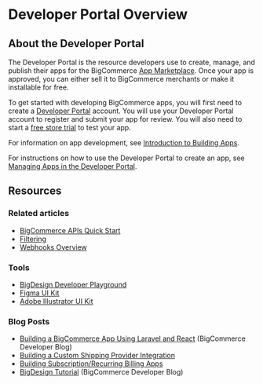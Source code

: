 # Developer Portal Overview

 

## About the Developer Portal

The Developer Portal is the resource developers use to create, manage, and publish their apps for the BigCommerce [App Marketplace](https://www.bigcommerce.com/apps/). Once your app is approved, you can either sell it to BigCommerce merchants or make it installable for free. 

To get started with developing BigCommerce apps, you will first need to create a [Developer Portal](https://devtools.bigcommerce.com/my/apps) account. You will use your Developer Portal account to register and submit your app for review. You will also need to start a [free store trial](https://www.bigcommerce.com/essentials/free-trial/) to test your app. 

For information on app development, see [Introduction to Building Apps](/api-docs/apps/guide/intro).

For instructions on how to use the Developer Portal to create an app, see [Managing Apps in the Developer Portal](/api-docs/apps/guide/developer-portal).

## Resources

### Related articles

* [BigCommerce APIs Quick Start](/api-docs/getting-started/making-requests)
* [Filtering](/api-docs/getting-started/filtering)
* [Webhooks Overview](/api-docs/store-management/webhooks/overview)

### Tools
* [BigDesign Developer Playground](https://developer.bigcommerce.com/big-design)
* [Figma UI Kit](https://www.figma.com/file/jTVuUkiZ1j3rux8WHG4IKK/BigDesign-UI-Kit?node-id=0%3A1/duplicate)
* [Adobe Illustrator UI Kit](https://design.bigcommerce.com/bigdesign-ui-kit)

### Blog Posts

* [Building a BigCommerce App Using Laravel and React](https://medium.com/bigcommerce-developer-blog/building-a-bigcommerce-app-using-laravel-and-react-711ceceb5006) (BigCommerce Developer Blog)
* [Building a Custom Shipping Provider Integration](https://medium.com/bigcommerce-developer-blog/byo-custom-solutions-with-the-bigcommerce-shipping-provider-api-9ff9fcf4e1a3)
* [Building Subscription/Recurring Billing Apps](https://medium.com/bigcommerce-developer-blog/payments-api-build-headless-checkouts-and-recurring-billing-apps-on-bigcommerce-a4c556df1f0)
* [BigDesign Tutorial](https://medium.com/bigcommerce-developer-blog/bigdesign-build-native-looking-uis-with-the-bigcommerce-design-system-fb06a01a24f2) (BigCommerce Developer Blog)
